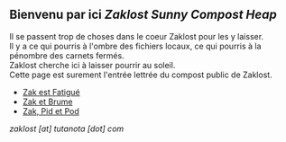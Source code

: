 ## Bienvenu par ici *Zaklost Sunny Compost Heap*

Il se passent trop de choses dans le coeur Zaklost pour les y laisser.  
Il y a ce qui pourris à l'ombre des fichiers locaux, ce qui pourris à la pénombre des carnets fermés.  
Zaklost cherche ici à laisser pourrir au soleil.  
Cette page est surement l'entrée lettrée du compost public de Zaklost.

- [Zak est Fatigué](zakestfatigue.html)
- [Zak et Brume](zaketbrume.html)
- [Zak, Pid et Pod](zakpidetpod.html)

*zaklost [at] tutanota [dot] com*
